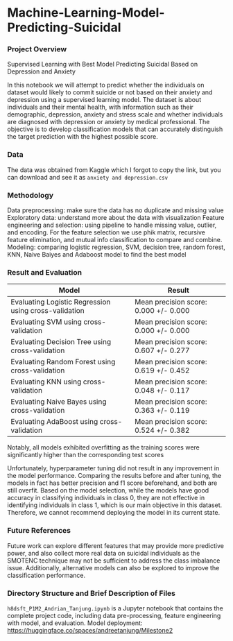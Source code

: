 # Machine-Learning-Model-Predicting-Suicidal
### Project Overview
Supervised Learning with Best Model Predicting Suicidal Based on Depression and Anxiety

In this notebook we will attempt to predict whether the individuals on dataset would likely to commit suicide or not based on their anxiety and depression using a supervised learning model. The dataset is about individuals and their mental health, with information such as their demographic, depression, anxiety and stress scale and whether individuals are diagnosed with depression or anxiety by medical professional. The objective is to develop classification models that can accurately distinguish the target prediction with the highest possible score. 
### Data 
The data was obtained from Kaggle which I forgot to copy the link, but you can download and see it as `anxiety and depression.csv`
### Methodology
Data preprocessing: make sure the data has no duplicate and missing value
Exploratory data: understand more about the data with visualization
Feature engineering and selection: using pipeline to handle missing value, outlier, and encoding. For the feature selection we use phik matrix, recursive feature elimination, and mutual info classification to compare and combine.
Modeling: comparing logistic regression, SVM, decision tree, random forest, KNN, Naive Baiyes and Adaboost model to find the best model
### Result and Evaluation
| Model | Result |
| --- | --- |
|Evaluating Logistic Regression using cross-validation|Mean precision score: 0.000 +/- 0.000|
|Evaluating SVM using cross-validation|Mean precision score: 0.000 +/- 0.000|
|Evaluating Decision Tree using cross-validation|Mean precision score: 0.607 +/- 0.277|
|Evaluating Random Forest using cross-validation|Mean precision score: 0.619 +/- 0.452|
|Evaluating KNN using cross-validation|Mean precision score: 0.048 +/- 0.117|
|Evaluating Naive Bayes using cross-validation|Mean precision score: 0.363 +/- 0.119|
|Evaluating AdaBoost using cross-validation|Mean precision score: 0.524 +/- 0.382|

Notably, all models exhibited overfitting as the training scores were significantly higher than the corresponding test scores

Unfortunately, hyperparameter tuning did not result in any improvement in the model performance. Comparing the results before and after tuning, the models in fact has better precision and f1 score beforehand, and both are still overfit. Based on the model selection, while the models have good accuracy in classifying individuals in class 0, they are not effective in identifying individuals in class 1, which is our main objective in this dataset. Therefore, we cannot recommend deploying the model in its current state.
### Future References
Future work can explore different features that may provide more predictive power, and also collect more real data on suicidal individuals as the SMOTENC technique may not be sufficient to address the class imbalance issue. Additionally, alternative models can also be explored to improve the classification performance.
### Directory Structure and Brief Description of Files
`h8dsft_P1M2_Andrian_Tanjung.ipynb` is a Jupyter notebook that contains the complete project code, including data pre-processing, feature engineering with model, and evaluation.
Model deployment: https://huggingface.co/spaces/andreetanjung/Milestone2
